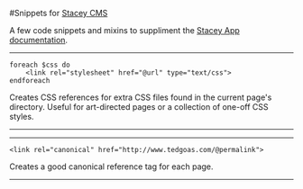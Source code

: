 #Snippets for [Stacey CMS](https://github.com/kolber/stacey)

A few code snippets and mixins to suppliment the [Stacey App documentation](http://www.staceyapp.com/documentation/).

***

	foreach $css do
		<link rel="stylesheet" href="@url" type="text/css">
	endforeach

Creates CSS references for extra CSS files found in the current page's directory. Useful for art-directed pages or a collection of one-off CSS styles.

***

***

	<link rel="canonical" href="http://www.tedgoas.com/@permalink">
	
Creates a good canonical reference tag for each page.

***
